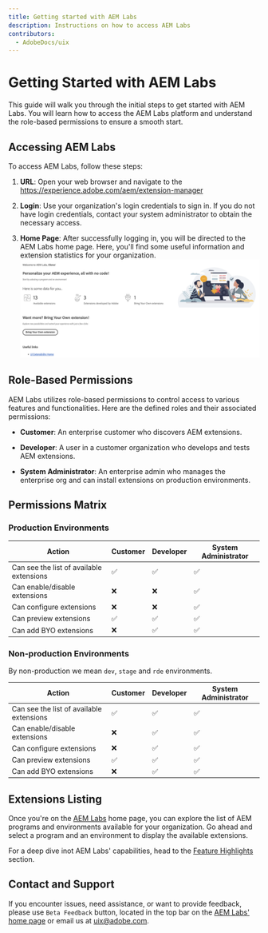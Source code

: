 ```yaml
---
title: Getting started with AEM Labs
description: Instructions on how to access AEM Labs
contributors:
  - AdobeDocs/uix
---
```

# Getting Started with AEM Labs
This guide will walk you through the initial steps to get started with AEM Labs. You will learn how to access the AEM Labs platform and understand the role-based permissions to ensure a smooth start.

## Accessing AEM Labs
To access AEM Labs, follow these steps:

1. **URL**: Open your web browser and navigate to the https://experience.adobe.com/aem/extension-manager 

2. **Login**: Use your organization's login credentials to sign in. If you do not have login credentials, contact your system administrator to obtain the necessary access.

3. **Home Page**: After successfully logging in, you will be directed to the AEM Labs home page. Here, you'll find some useful information and extension statistics for your organization.
![Home Page](home-page.png)

## Role-Based Permissions
AEM Labs utilizes role-based permissions to control access to various features and functionalities. Here are the defined roles and their associated permissions:

- **Customer**: An enterprise customer who discovers AEM extensions.

- **Developer**: A user in a customer organization who develops and tests AEM extensions.

- **System Administrator**: An enterprise admin who manages the enterprise org and can install extensions on production environments.

## Permissions Matrix
### Production Environments

| Action | Customer | Developer | System Administrator| 
|---|---|---|---|
| Can see the list of available extensions | ✅ | ✅ | ✅ |
| Can enable/disable extensions | ❌ | ❌ | ✅ |
| Can configure extensions | ❌ | ❌ | ✅ |
| Can preview extensions | ✅ | ✅ | ✅ |
| Can add BYO extensions | ❌ | ✅ | ✅ |

### Non-production Environments
By non-production we mean `dev`, `stage` and `rde` environments.

| Action | Customer | Developer | System Administrator| 
|---|---|---|---|
| Can see the list of available extensions | ✅ | ✅ | ✅ |
| Can enable/disable extensions | ❌ | ✅  | ✅ |
| Can configure extensions | ❌ | ✅  | ✅ |
| Can preview extensions | ✅ | ✅ | ✅ |
| Can add BYO extensions | ❌ | ✅ | ✅ |

## Extensions Listing
Once you're on the [AEM Labs](https://experience.adobe.com/aem/extension-manager) home page, you can explore the list of AEM programs and environments available for your organization. Go ahead and select a program and an environment to display the available extensions.

For a deep dive inot AEM Labs' capabilities, head to the [Feature Highlights](feature-highlights) section.

## Contact and Support

If you encounter issues, need assistance, or want to provide feedback, please use `Beta Feedback` button, located in the top bar on the [AEM Labs' home page](https://experience.adobe.com/aem/extension-manager) or email us at uix@adobe.com.
